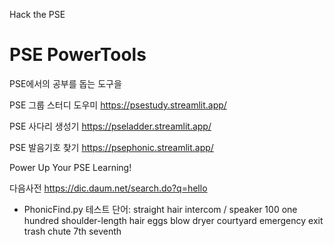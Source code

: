 Hack the PSE

# PSE PowerTools
PSE에서의 공부를 돕는 도구을

PSE 그룹 스터디 도우미
https://psestudy.streamlit.app/

PSE 사다리 생성기
https://pseladder.streamlit.app/

PSE 발음기호 찾기
https://psephonic.streamlit.app/

Power Up Your PSE Learning!

다음사전
https://dic.daum.net/search.do?q=hello

- PhonicFind.py 테스트 단어: 
straight hair
intercom / speaker
100 one hundred
shoulder-length hair
eggs
blow dryer
courtyard
emergency exit
trash chute
7th seventh
